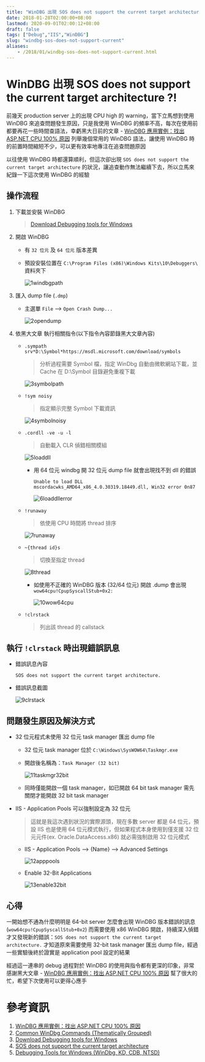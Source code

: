 ```yaml
---
title: "WinDBG 出現 SOS does not support the current target architecture ?!"
date: 2018-01-28T02:00:00+08:00
lastmod: 2020-09-01T02:00:12+08:00
draft: false
tags: ["Debug","IIS","WinDBG"]
slug: "windbg-sos-does-not-support-current"
aliases:
    - /2018/01/windbg-sos-does-not-support-current.html
---
```

# WinDBG 出現 SOS does not support the current target architecture ?!
前幾天 production server 上的出現 CPU high 的 warning，當下立馬想到使用 WinDBG 來追查問題發生原因，只是我使用 WinDBG 的頻率不高，每次在使用前都要再花一些時間查語法，幸虧黑大日前的文章 - [WinDBG 應用實例：找出 ASP.NET CPU 100% 原因](http://blog.darkthread.net/post-2017-02-20-windbg-to-find-aspnet-cpu-high.aspx) 列舉幾個常用的 WinDBG 語法，讓使用 WinDBG 時的前置時間縮短不少，可以更有效率地專注在追查問題原因

以往使用 WinDBG 時都還算順利，但這次卻出現 `SOS does not support the current target architecture` 的狀況，讓追查動作無法繼續下去，所以立馬來紀錄一下這次使用 WinDBG 的經驗

## 操作流程

1.  下載並安裝 WinDBG

    > [Download Debugging tools for Windows](https://developer.microsoft.com/en-us/windows/hardware/download-windbg)

2.  開啟 WinDBG
    *   有 `32 位元` 及 `64 位元` 版本差異
    *   預設安裝位置在 `C:\Program Files (x86)\Windows Kits\10\Debuggers\` 資料夾下

        ![1windbgpath](https://user-images.githubusercontent.com/3851540/35474689-ba6a0238-03cc-11e8-94da-e845f1622d08.png)

3.  匯入 dump file (`.dmp`)
    *   主選單 `File` --> `Open Crash Dump...`

        ![2opendump](https://user-images.githubusercontent.com/3851540/35474690-ba928320-03cc-11e8-9b83-c05fc0f14460.png)

4.  依黑大文章 執行相關指令(以下指令內容節錄黑大文章內容)
    *   `.sympath srv*D:\Symbol*https://msdl.microsoft.com/download/symbols`

        > 分析過程需要 Symbol 檔，指定 WinDbg 自動由微軟網站下載，並 Cache 在 D:\Symbol 目錄避免重複下載

        ![3symbolpath](https://user-images.githubusercontent.com/3851540/35474691-babb00ac-03cc-11e8-90f3-f454d5e4c3c2.png)

    *   `!sym noisy`

        > 指定顯示完整 Symbol 下載資訊

        ![4symbolnoisy](https://user-images.githubusercontent.com/3851540/35474692-bae521e8-03cc-11e8-9011-35b781a46707.png)

    *   `.cordll -ve -u -l`

        > 自動載入 CLR 偵錯相關模組

        ![5loaddll](https://user-images.githubusercontent.com/3851540/35474693-bb0ece08-03cc-11e8-8a22-bbaed8812917.png)

        *   用 64 位元 windbg 開 32 位元 dump file 就會出現找不到 dll 的錯誤

            ```
            Unable to load DLL mscordacwks_AMD64_x86_4.0.30319.18449.dll, Win32 error 0n87
            ```

            ![6loaddllerror](https://user-images.githubusercontent.com/3851540/35474694-bb3b09be-03cc-11e8-92c8-536fa056bf24.png)

    *   `!runaway`

        > 依使用 CPU 時間將 thread 排序

        ![7runaway](https://user-images.githubusercontent.com/3851540/35474682-b93cbeaa-03cc-11e8-9665-15e3deb24396.png)

    *   `~{thread id}s`

        > 切換至指定 thread

        ![8thread](https://user-images.githubusercontent.com/3851540/35474683-b966215a-03cc-11e8-9691-5d7035e50c17.png)

        *   如使用不正確的 WinDBG 版本 (32/64 位元) 開啟 .dump 會出現 `wow64cpu!CpupSyscallStub+0x2:`

            ![10wow64cpu](https://user-images.githubusercontent.com/3851540/35474685-b9bc75aa-03cc-11e8-870f-19c30d6935e5.png)

    *   `!clrstack`

        > 列出該 thread 的 callstack

## 執行 `!clrstack` 時出現錯誤訊息

*   錯誤訊息內容

    ```
    SOS does not support the current target architecture.
    ```

*   錯誤訊息截圖

    ![9clrstack](https://user-images.githubusercontent.com/3851540/35474684-b98fd824-03cc-11e8-85f8-5fe7eabbcd60.png)

## 問題發生原因及解決方式

*   32 位元程式未使用 32 位元 task manager 匯出 dump file

    *   32 位元 task manager 位於 `C:\Windows\SysWOW64\Taskmgr.exe`
    *   開啟後名稱為：`Task Manager (32 bit)`

        ![11taskmgr32bit](https://user-images.githubusercontent.com/3851540/35474686-b9e9e56c-03cc-11e8-99f9-c0cd8c2a92a1.png)

    *   同時僅能開啟一個 task manager，如已開啟 64 bit task manager 需先關閉才能開啟 32 bit task manager

*   IIS - Application Pools 可以強制設定為 32 位元

    > 這就是我這次遇到狀況的實際源頭，現在多數 server 都是 64 位元，預設 IIS 也是使用 64 位元模式執行，但如果程式本身使用到僅支援 32 位元元件(ex. Oracle.DataAccess.x86) 就必需強制啟用 32 位元模式

    *   IIS - Application Pools --> {Name} --> Advanced Settings

        ![12apppools](https://user-images.githubusercontent.com/3851540/35474687-ba13c936-03cc-11e8-858a-e7db144df4c1.png)

    *   Enable 32-Bit Applications

        ![13enable32bit](https://user-images.githubusercontent.com/3851540/35474688-ba3e9ba2-03cc-11e8-9d9e-9105a02d864d.png)

## 心得

一開始想不通為什麼明明是 64-bit server 怎麼會出現 WinDBG 版本錯誤的訊息(`wow64cpu!CpupSyscallStub+0x2`) 而需要使用 x86 WinDBG 開啟，持續深入偵錯才又發現新的錯誤：`SOS does not support the current target architecture.` 才知道原來需要使用 32-bit task manager 匯出 dump file，經過一些實驗後終於證實是 application pool 設定的結果

經過這一連串的 debug 過程對於 WinDBG 的使用與指令都有更深的印象，非常感謝黑大文章 - [WinDBG 應用實例：找出 ASP.NET CPU 100% 原因](http://blog.darkthread.net/post-2017-02-20-windbg-to-find-aspnet-cpu-high.aspx) 幫了很大的忙，希望下次使用可以更得心應手

# 參考資訊

1.  [WinDBG 應用實例：找出 ASP.NET CPU 100% 原因](http://blog.darkthread.net/post-2017-02-20-windbg-to-find-aspnet-cpu-high.aspx)
2.  [Common WinDbg Commands (Thematically Grouped)](http://windbg.info/doc/1-common-cmds.html)
3.  [Download Debugging tools for Windows](https://developer.microsoft.com/en-us/windows/hardware/download-windbg)
4.  [SOS does not support the current target architecture](https://stackoverflow.com/questions/16422577/sos-does-not-support-the-current-target-architecture/16422887)
5.  [Debugging Tools for Windows (WinDbg, KD, CDB, NTSD)](https://docs.microsoft.com/en-us/windows-hardware/drivers/debugger/index?WT.mc_id=DOP-MVP-5002594)
